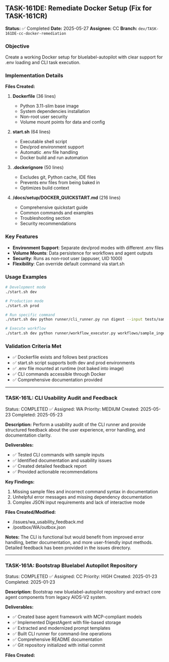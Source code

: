 ## TASK-161DE: Remediate Docker Setup (Fix for TASK-161CR)

**Status:** ✅ Completed
**Date:** 2025-05-27
**Assignee:** CC
**Branch:** `dev/TASK-161DE-cc-docker-remediation`

### Objective
Create a working Docker setup for bluelabel-autopilot with clear support for .env loading and CLI task execution.

### Implementation Details

**Files Created:**
1. **Dockerfile** (36 lines)
   - Python 3.11-slim base image
   - System dependencies installation
   - Non-root user security
   - Volume mount points for data and config

2. **start.sh** (64 lines)
   - Executable shell script
   - Dev/prod environment support
   - Automatic .env file handling
   - Docker build and run automation

3. **.dockerignore** (50 lines)
   - Excludes git, Python cache, IDE files
   - Prevents env files from being baked in
   - Optimizes build context

4. **/docs/setup/DOCKER_QUICKSTART.md** (216 lines)
   - Comprehensive quickstart guide
   - Common commands and examples
   - Troubleshooting section
   - Security recommendations

### Key Features
- **Environment Support**: Separate dev/prod modes with different .env files
- **Volume Mounts**: Data persistence for workflows and agent outputs
- **Security**: Runs as non-root user (appuser, UID 1000)
- **Flexibility**: Can override default command via start.sh

### Usage Examples
```bash
# Development mode
./start.sh dev

# Production mode
./start.sh prod

# Run specific command
./start.sh dev python runner/cli_runner.py run digest --input tests/sample_digest_input.json

# Execute workflow
./start.sh dev python runner/workflow_executor.py workflows/sample_ingestion_digest.yaml
```

### Validation Criteria Met
- ✅ Dockerfile exists and follows best practices
- ✅ start.sh script supports both dev and prod environments
- ✅ .env file mounted at runtime (not baked into image)
- ✅ CLI commands accessible through Docker
- ✅ Comprehensive documentation provided

---

### TASK-161L: CLI Usability Audit and Feedback
Status: COMPLETED ✅
Assigned: WA
Priority: MEDIUM
Created: 2025-05-23
Completed: 2025-05-23

**Description:**
Perform a usability audit of the CLI runner and provide structured feedback about the user experience, error handling, and documentation clarity.

**Deliverables:**
- ✅ Tested CLI commands with sample inputs
- ✅ Identified documentation and usability issues
- ✅ Created detailed feedback report
- ✅ Provided actionable recommendations

**Key Findings:**
1. Missing sample files and incorrect command syntax in documentation
2. Unhelpful error messages and missing dependency documentation
3. Complex JSON input requirements and lack of interactive mode

**Files Created/Modified:**
- /issues/wa_usability_feedback.md
- /postbox/WA/outbox.json

**Notes:**
The CLI is functional but would benefit from improved error handling, better documentation, and more user-friendly input methods. Detailed feedback has been provided in the issues directory.

---

### TASK-161A: Bootstrap Bluelabel Autopilot Repository
Status: COMPLETED ✅
Assigned: CC
Priority: HIGH
Created: 2025-01-23
Completed: 2025-01-23

**Description:**
Bootstrap new bluelabel-autopilot repository and extract core agent components from legacy AIOS-V2 system.

**Deliverables:**
- ✅ Created base agent framework with MCP-compliant models
- ✅ Implemented DigestAgent with file-based storage
- ✅ Extracted and modernized prompt templates
- ✅ Built CLI runner for command-line operations
- ✅ Comprehensive README documentation
- ✅ Git repository initialized with initial commit

**Files Created:**